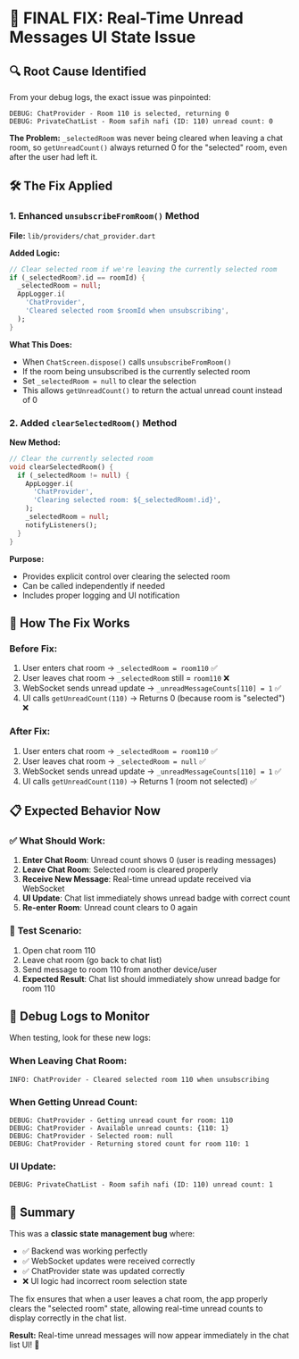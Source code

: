 # 🎯 FINAL FIX: Real-Time Unread Messages UI State Issue

## 🔍 **Root Cause Identified**

From your debug logs, the exact issue was pinpointed:

```
DEBUG: ChatProvider - Room 110 is selected, returning 0
DEBUG: PrivateChatList - Room safih nafi (ID: 110) unread count: 0
```

**The Problem:** `_selectedRoom` was never being cleared when leaving a chat room, so `getUnreadCount()` always returned 0 for the "selected" room, even after the user had left it.

## 🛠️ **The Fix Applied**

### **1. Enhanced `unsubscribeFromRoom()` Method**

**File:** `lib/providers/chat_provider.dart`

**Added Logic:**
```dart
// Clear selected room if we're leaving the currently selected room
if (_selectedRoom?.id == roomId) {
  _selectedRoom = null;
  AppLogger.i(
    'ChatProvider',
    'Cleared selected room $roomId when unsubscribing',
  );
}
```

**What This Does:**
- When `ChatScreen.dispose()` calls `unsubscribeFromRoom()`
- If the room being unsubscribed is the currently selected room
- Set `_selectedRoom = null` to clear the selection
- This allows `getUnreadCount()` to return the actual unread count instead of 0

### **2. Added `clearSelectedRoom()` Method**

**New Method:**
```dart
// Clear the currently selected room
void clearSelectedRoom() {
  if (_selectedRoom != null) {
    AppLogger.i(
      'ChatProvider',
      'Clearing selected room: ${_selectedRoom!.id}',
    );
    _selectedRoom = null;
    notifyListeners();
  }
}
```

**Purpose:**
- Provides explicit control over clearing the selected room
- Can be called independently if needed
- Includes proper logging and UI notification

## 🔄 **How The Fix Works**

### **Before Fix:**
1. User enters chat room → `_selectedRoom = room110` ✅
2. User leaves chat room → `_selectedRoom` still = `room110` ❌
3. WebSocket sends unread update → `_unreadMessageCounts[110] = 1` ✅
4. UI calls `getUnreadCount(110)` → Returns 0 (because room is "selected") ❌

### **After Fix:**
1. User enters chat room → `_selectedRoom = room110` ✅
2. User leaves chat room → `_selectedRoom = null` ✅
3. WebSocket sends unread update → `_unreadMessageCounts[110] = 1` ✅
4. UI calls `getUnreadCount(110)` → Returns 1 (room not selected) ✅

## 📋 **Expected Behavior Now**

### ✅ **What Should Work:**
1. **Enter Chat Room**: Unread count shows 0 (user is reading messages)
2. **Leave Chat Room**: Selected room is cleared properly
3. **Receive New Message**: Real-time unread update received via WebSocket
4. **UI Update**: Chat list immediately shows unread badge with correct count
5. **Re-enter Room**: Unread count clears to 0 again

### 🧪 **Test Scenario:**
1. Open chat room 110
2. Leave chat room (go back to chat list)
3. Send message to room 110 from another device/user
4. **Expected Result**: Chat list should immediately show unread badge for room 110

## 🔧 **Debug Logs to Monitor**

When testing, look for these new logs:

### **When Leaving Chat Room:**
```
INFO: ChatProvider - Cleared selected room 110 when unsubscribing
```

### **When Getting Unread Count:**
```
DEBUG: ChatProvider - Getting unread count for room: 110
DEBUG: ChatProvider - Available unread counts: {110: 1}
DEBUG: ChatProvider - Selected room: null
DEBUG: ChatProvider - Returning stored count for room 110: 1
```

### **UI Update:**
```
DEBUG: PrivateChatList - Room safih nafi (ID: 110) unread count: 1
```

## 🎯 **Summary**

This was a **classic state management bug** where:
- ✅ Backend was working perfectly
- ✅ WebSocket updates were received correctly  
- ✅ ChatProvider state was updated correctly
- ❌ UI logic had incorrect room selection state

The fix ensures that when a user leaves a chat room, the app properly clears the "selected room" state, allowing real-time unread counts to display correctly in the chat list.

**Result:** Real-time unread messages will now appear immediately in the chat list UI! 🚀
